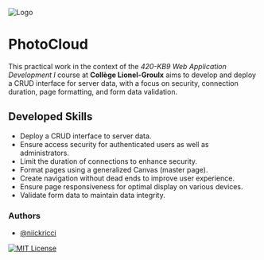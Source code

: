 ![Logo](https://i.postimg.cc/0yYfKBv9/Photo-Cloud-Logo.png)
# PhotoCloud

This practical work in the context of the *420-KB9 Web Application Development I* course at **Collège Lionel-Groulx** aims to develop and deploy a CRUD interface for server data, with a focus on security, connection duration, page formatting, and form data validation.

## Developed Skills
- Deploy a CRUD interface to server data.
- Ensure access security for authenticated users as well as administrators.
- Limit the duration of connections to enhance security.
- Format pages using a generalized Canvas (master page).
- Create navigation without dead ends to improve user experience.
- Ensure page responsiveness for optimal display on various devices.
- Validate form data to maintain data integrity.

### Authors

- [@niickricci](https://www.github.com/niickricci)

[![MIT License](https://img.shields.io/badge/License-MIT-green.svg)](https://choosealicense.com/licenses/mit/)
